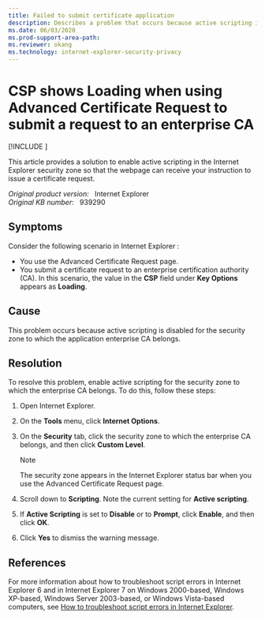 ```yaml
---
title: Failed to submit certificate application
description: Describes a problem that occurs because active scripting is disabled for the security zone to which the application enterprise CA belongs. A resolution is provided.
ms.date: 06/03/2020
ms.prod-support-area-path: 
ms.reviewer: okang
ms.technology: internet-explorer-security-privacy
---
```

# CSP shows Loading when using Advanced Certificate Request to submit a request to an enterprise CA

[!INCLUDE [](../includes/browsers-important.md)]

This article provides a solution to enable active scripting in the Internet Explorer security zone so that the webpage can receive your instruction to issue a certificate request.

_Original product version:_ &nbsp; Internet Explorer  
_Original KB number:_ &nbsp; 939290

## Symptoms

Consider the following scenario in Internet Explorer :

- You use the Advanced Certificate Request page.
- You submit a certificate request to an enterprise certification authority (CA). In this scenario, the value in the **CSP** field under **Key Options** appears as **Loading**.

## Cause

This problem occurs because active scripting is disabled for the security zone to which the application enterprise CA belongs.

## Resolution

To resolve this problem, enable active scripting for the security zone to which the enterprise CA belongs. To do this, follow these steps:

1. Open Internet Explorer.
2. On the **Tools** menu, click **Internet Options**.
3. On the **Security** tab, click the security zone to which the enterprise CA belongs, and then click **Custom Level**.

    > [!NOTE]
    > The security zone appears in the Internet Explorer status bar when you use the Advanced Certificate Request page.

4. Scroll down to **Scripting**. Note the current setting for **Active scripting**.
5. If **Active Scripting** is set to **Disable** or to **Prompt**, click **Enable**, and then click **OK**.
6. Click **Yes** to dismiss the warning message.

## References

For more information about how to troubleshoot script errors in Internet Explorer 6 and in Internet Explorer 7 on Windows 2000-based, Windows XP-based, Windows Server 2003-based, or Windows Vista-based computers, see [How to troubleshoot script errors in Internet Explorer](https://support.microsoft.com/help/308260/how-to-troubleshoot-script-errors-in-internet-explorer).
